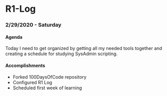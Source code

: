 # R1-Log
### 2/29/2020 - Saturday
#### Agenda
Today I need to get organized by getting all my needed tools together and creating a schedule for studying SysAdmin scripting.

#### Accomplishments
* Forked 100DaysOfCode repository
* Configured R1 Log
* Scheduled first week of learning
